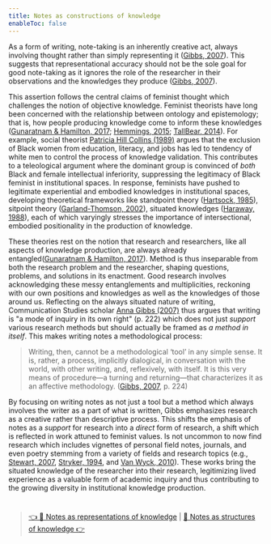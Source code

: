 ```yaml
---
title: Notes as constructions of knowledge
enableToc: false
---
```


As a form of writing, note-taking is an inherently creative act, always involving thought rather than simply representing it ([Gibbs, 2007](References/Gibbs,%202007.md)). This suggests that representational accuracy should not be the sole goal for good note-taking as it ignores the role of the researcher in their observations and the knowledges they produce ([Gibbs, 2007](References/Gibbs,%202007.md)). 

This assertion follows the central claims of feminist thought which challenges the notion of objective knowledge. Feminist theorists have long been concerned with the relationship between ontology and epistemology; that is, how people producing knowledge come to inform these knowledges ([Gunaratnam & Hamilton, 2017](References/Gunaratnam%20&%20Hamilton,%202017.md); [Hemmings, 2015](References/Hemmings,%202015.md); [TallBear, 2014](References/TallBear,%202014.md)). For example, social theorist [Patricia Hill Collins (1989)](References/Hill%20Collins,%201989.md) argues that the exclusion of Black women from education, literacy, and jobs has led to tendency of white men to control the process of knowledge validation. This contributes to a teleological argument where the dominant group is convinced of *both* Black and female intellectual inferiority, suppressing the legitimacy of Black feminist in institutional spaces. In response, feminists have pushed to legitimate experiential and embodied knowledges in institutional spaces, developing theoretical frameworks like standpoint theory ([Hartsock, 1985](References/Hartsock,%201985.md)), sitpoint theory ([Garland-Thomson, 2002](References/Garland-Thomson,%202002.md)), situated knowledges ([Haraway, 1988](References/Haraway,%201988.md)), each of which varyingly stresses the importance of intersectional, embodied positionality in the production of knowledge.

These theories rest on the notion that research and researchers, like all aspects of knowledge production, are always already entangled([Gunaratnam & Hamilton, 2017](References/Gunaratnam%20&%20Hamilton,%202017.md)). Method is thus inseparable from both the research problem and the researcher, shaping questions, problems, and solutions in its enactment. Good research involves acknowledging these messy entanglements and multiplicities, reckoning with our own positions and knowledges as well as the knowledges of those around us. Reflecting on the always situated nature of writing, Communication Studies scholar [Anna Gibbs (2007)](References/Gibbs,%202007.md) thus argues that writing is "a mode of inquiry in its own right" (p. 222) which does not just *support* various research methods but should actually be framed as *a method in itself*. This makes writing notes a methodological process:

 > 
 > Writing, then, cannot be a methodological ‘tool’ in any simple sense. It is, rather, a process, implicitly dialogical, in conversation with the world, with other writing, and, reflexively, with itself. It is this very means of procedure—a turning and returning—that characterizes it as an affective methodology. ([Gibbs, 2007](References/Gibbs,%202007.md), p.  224)

By focusing on writing notes as not just a tool but a method which always involves the writer as a part of what is written, Gibbs emphasizes research as a creative rather than descriptive process. This shifts the emphasis of notes as a *support* for research into a *direct* form of research, a shift which is reflected in work attuned to feminist values. Is not uncommon to now find research which includes vignettes of personal field notes, journals, and even poetry stemming from a variety of fields and research topics (e.g., [Stewart, 2007](References/Stewart,%202007.md), [Stryker, 1994](References/Stryker,%201994.md), and [Van Wyck, 2010](References/Van%20Wyck,%202010.md)). These works bring the situated knowledge of the researcher into their research, legitimizing lived experience as a valuable form of academic inquiry and thus contributing to the growing diversity in institutional knowledge production.

# 

 > 
 > [👈 📖 Notes as representations of knowledge](Notes%20as%20representations%20of%20knowledge.md) | [📖 Notes as structures of knowledge 👉](Notes%20as%20structures%20of%20knowledge.md)
